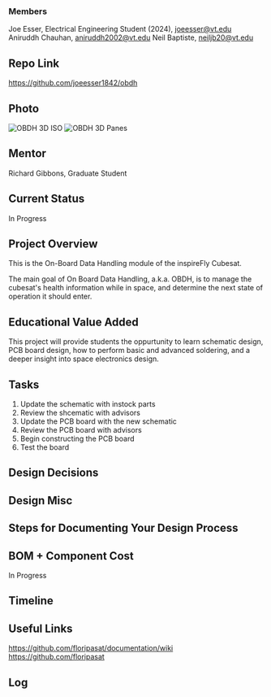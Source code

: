
### Members
Joe Esser, Electrical Engineering Student (2024), joeesser@vt.edu <br>
Aniruddh Chauhan, aniruddh2002@vt.edu
Neil Baptiste, neiljb20@vt.edu

## Repo Link
<a class="button is-link" href="[https://magicmirror.builders/](https://github.com/joeesser1842/obdh)" >https://github.com/joeesser1842/obdh</a>

## Photo
![OBDH 3D ISO](images/obdh_v2_3d_iso.png)
![OBDH 3D Panes](images/obdh_v2_3d_panes.png)

## Mentor
Richard Gibbons, Graduate Student

## Current Status
In Progress

## Project Overview
This is the On-Board Data Handling module of the inspireFly Cubesat.

The main goal of On Board Data Handling, a.k.a. OBDH, is to manage the cubesat's health information while in space, and determine the next state of operation it should enter.

## Educational Value Added
This project will provide students the oppurtunity to learn schematic design, PCB board design, how to perform basic and advanced soldering, and a deeper insight into space electronics design.

## Tasks
1. Update the schematic with instock parts <br>
2. Review the shcematic with advisors <br>
3. Update the PCB board with the new schematic <br>
4. Review the PCB board with advisors <br>
5. Begin constructing the PCB board <br>
6. Test the board <br>

## Design Decisions

## Design Misc

## Steps for Documenting Your Design Process

## BOM + Component Cost
In Progress

## Timeline

## Useful Links
https://github.com/floripasat/documentation/wiki <br>
https://github.com/floripasat <br>

## Log


